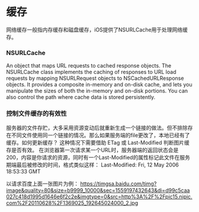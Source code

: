 # 缓存

网络缓存一般指内存缓存和磁盘缓存，iOS提供了NSURLCache用于处理网络缓存。

### NSURLCache
An object that maps URL requests to cached response objects.
The NSURLCache class implements the caching of responses to URL load requests by mapping NSURLRequest objects to NSCachedURLResponse objects. It provides a composite in-memory and on-disk cache, and lets you manipulate the sizes of both the in-memory and on-disk portions. You can also control the path where cache data is stored persistently.

### 控制文件缓存的有效性
服务器的文件存贮，大多采用资源变动后就重新生成一个链接的做法。但不排除存在不同文件使用同一个链接的情况。那么如果服务端的file更改了，本地已经有了缓存。如何更新缓存？
这种情况下需要借助 ETag 或 Last-Modified 判断图片缓存是否有效。
在浏览器第一次请求某一个URL时，服务器端的返回状态会是200，内容是你请求的资源，同时有一个Last-Modified的属性标记此文件在服务期端最后被修改的时间，格式类似这样：
Last-Modified: Fri, 12 May 2006 18:53:33 GMT

以请求百度上面一张图片为例：
https://timgsa.baidu.com/timg?image&quality=80&size=b9999_10000&sec=1559197432643&di=d99c5caa027c418d1995d1646e6f2c2e&imgtype=0&src=http%3A%2F%2Fpic15.nipic.com%2F20110628%2F1369025_192645024000_2.jpg





